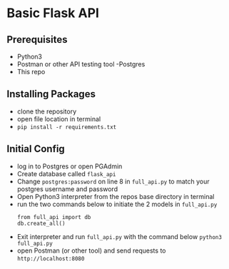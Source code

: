 # Basic Flask API

## Prerequisites
- Python3
- Postman or other API testing tool
-Postgres
- This repo

## Installing Packages
- clone the repository
- open file location in terminal
- `pip install -r requirements.txt`

## Initial Config
- log in to Postgres or open PGAdmin
- Create database called `flask_api`
- Change `postgres:password` on line 8 in `full_api.py` to match your postgres username and password
- Open Python3 interpreter from the repos base directory in terminal 
- run the two commands below to initiate the 2 models in `full_api.py`
    ```Python3
   from full_api import db
   db.create_all()
    ```
- Exit interpreter and run `full_api.py` with the command below
    `python3 full_api.py`
- open Postman (or other tool) and send requests to `http://localhost:8080`

